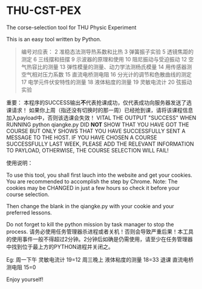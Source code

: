# THU-CST-PEX

The corse-selection tool for THU Physic Experiment

This is an easy tool written by Python.

> 编号对应表：
>  2 准稳态法测导热系数和比热 
>  3 弹簧振子实验 
>  5 透镜焦距的测定 
>  6 三线摆和扭摆
>  9 示波器的原理和使用
>  10 阻尼振动与受迫振动
>  12 空气热容比的测量
>  13 弹性模量的测量、动力学法测杨氏模量
>  14 用传感器测空气相对压力系数
>  15 直流电桥测电阻
>  16 分光计的调节和色散曲线的测定
>  17 电学元件伏安特性的测量
>  18 液体粘度的测量
>  19 灵敏电流计
>  20 弦振动实验

重要：
本程序的SUCCESS输出**不**代表抢课成功，仅代表成功向服务器发送了选课请求！
如果你上周（指还没有切换时的那一周）已经抢到课，请将该课程信息加入payload中，否则该选课会失效！
VITAL
THE OUTPUT "SUCCESS" WHEN RUNNING python qiangke.py DID **NOT** SHOW THAT YOU HAVE GOT THE COURSE BUT ONLY SHOWS THAT YOU HAVE SUCCESSFULLY SENT A MESSAGE TO THE HOST.
IF YOU HAVE CHOSEN A COURSE SUCCESSFULLY LAST WEEK, PLEASE ADD THE RELEVANT INFORMATION TO PAYLOAD, OTHERWISE, THE COURSE SELECTION WILL FAIL!

使用说明：

To use this tool, you shall first lauch into the website and get your cookies. You are recommended to accomplish the step by Chrome.
Note: The cookies may be CHANGED in just a few hours so check it before your course selection.

Then change the blank in the qiangke.py with your cookie and your preferred lessons.

Do not forget to kill the python mission by task manager to stop the process.
请务必使用任务管理器杀进程或者关机！否则会导致严重后果！本工具的使用事件一般不得超过2分钟。2分钟后如确是仍需使用，请至少在任务管理器中找到位于最上方的PYTHON进程并关闭之。

Eg:
周一下午 灵敏电流计 19=12
周三晚上 液体粘度的测量 18=33
退课 直流电桥测电阻 15=0

Enjoy yourself!
